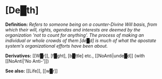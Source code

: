 # **[De█th]**

**Definition:** *Refers to someone being on a counter-Divine Will basis, from which their will, rights, agendas and interests are deemed by the organization 'not to count for anything'.  The process of making an individual or whole crowds of them [de█d] is much of what the apostate system's organizational efforts have been about.*

**Derivatives:** [[W█r]], [f█ght], [b█ttle] etc.,  [[NoAnti|unde█d]] (with [[NoAnti|'No Anti-']])

**See also:** [[Life]], [[w█r]]
